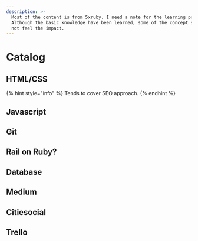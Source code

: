 ```yaml
---
description: >-
  Most of the content is from 5xruby. I need a note for the learning process.
  Although the basic knowledge have been learned, some of the concept still can
  not feel the impact.
---
```


# Catalog

## HTML/CSS

{% hint style="info" %}
 Tends to cover SEO approach.
{% endhint %}

## Javascript

## Git

## Rail on Ruby?

## Database

## Medium

## Citiesocial

## Trello

